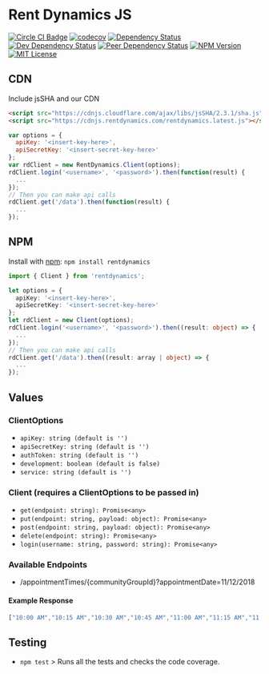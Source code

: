 
# Rent Dynamics JS

[![Circle CI Badge][circleci-badge]][circleci-link]
[![codecov][codecov-image]][codecov-link]
[![Dependency Status][dependency-image]][dependency-link]
[![Dev Dependency Status][dev-dependency-image]][dev-dependency-link]
[![Peer Dependency Status][peer-dependency-image]][peer-dependency-link]
[![NPM Version][npm-version-image]][npm-version-link]
[![MIT License][npm-license-image]][npm-license-link]


## CDN
Include jsSHA and our CDN
```html
<script src="https://cdnjs.cloudflare.com/ajax/libs/jsSHA/2.3.1/sha.js"></script>
<script src="https://cdnjs.rentdynamics.com/rentdynamics.latest.js"></script>
```
```js
var options = {
  apiKey: '<insert-key-here>',
  apiSecretKey: '<insert-secret-key-here>'
};
var rdClient = new RentDynamics.Client(options);
rdClient.login('<username>', '<password>').then(function(result) {
  ...
});
// Then you can make api calls
rdClient.get('/data').then(function(result) {
  ...
});
```


## NPM
Install with [npm](https://www.npmjs.com/): `npm install rentdynamics`
```ts
import { Client } from 'rentdynamics';

let options = {
  apiKey: '<insert-key-here>',
  apiSecretKey: '<insert-secret-key-here>'
};
let rdClient = new Client(options);
rdClient.login('<username>', '<password>').then((result: object) => {
  ...
});
// Then you can make api calls
rdClient.get('/data').then((result: array | object) => {
  ...
});
```


## Values
### ClientOptions
 * `apiKey: string (default is '')`
 * `apiSecretKey: string (default is '')`
 * `authToken: string (default is '')`
 * `development: boolean (default is false)`
 * `service: string (default is '')`

### Client (requires a ClientOptions to be passed in)
 * `get(endpoint: string): Promise<any>`
 * `put(endpoint: string, payload: object): Promise<any>`
 * `post(endpoint: string, payload: object): Promise<any>`
 * `delete(endpoint: string): Promise<any>`
 * `login(username: string, password: string): Promise<any>`

### Available Endpoints
 * /appointmentTimes/{communityGroupId}?appointmentDate=11/12/2018
 #### Example Response
 ```javascript
 ["10:00 AM","10:15 AM","10:30 AM","10:45 AM","11:00 AM","11:15 AM","11:30 AM","11:45 AM","12:00 PM","12:15 PM","12:30 PM","12:45 PM","01:00 PM","01:15 PM","01:30 PM","01:45 PM","02:00 PM","02:15 PM","02:30 PM","02:45 PM","03:00 PM","03:15 PM","03:30 PM","03:45 PM","04:00 PM","04:15 PM","04:30 PM","04:45 PM","05:00 PM","05:15 PM","05:30 PM"]
```

## Testing
 * `npm test` > Runs all the tests and checks the code coverage.


[circleci-badge]: https://circleci.com/gh/RentDynamics/rentdynamics-js/tree/master.svg?style=shield&circle-token=8ca42b3ae23f8df7f754457b3daae599f716f85c
[circleci-link]: https://circleci.com/gh/RentDynamics/rentdynamics-js
[codecov-image]: https://codecov.io/gh/RentDynamics/rentdynamics-js/branch/master/graph/badge.svg
[codecov-link]: https://codecov.io/gh/RentDynamics/rentdynamics-js
[dependency-image]: https://david-dm.org/RentDynamics/rentdynamics-js/status.svg
[dependency-link]: https://david-dm.org/RentDynamics/rentdynamics-js
[dev-dependency-image]: https://david-dm.org/RentDynamics/rentdynamics-js/dev-status.svg
[dev-dependency-link]: https://david-dm.org/RentDynamics/rentdynamics-js?type=dev
[peer-dependency-image]: https://david-dm.org/RentDynamics/rentdynamics-js/peer-status.svg
[peer-dependency-link]: https://david-dm.org/RentDynamics/rentdynamics-js?type=peer
[npm-version-image]: https://img.shields.io/npm/v/rentdynamics.svg
[npm-version-link]: https://www.npmjs.com/package/rentdynamics
[npm-license-image]: https://img.shields.io/npm/l/rentdynamics.svg
[npm-license-link]: LICENSE